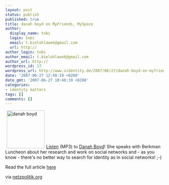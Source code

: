 ```yaml
---
layout: post
status: publish
published: true
title: danah boyd on MyFriends, MySpace
author:
  display_name: tobi
  login: tobi
  email: t.bielohlawek@gmail.com
  url: http://
author_login: tobi
author_email: t.bielohlawek@gmail.com
author_url: http://
wordpress_id: 17
wordpress_url: http://www.videntity.de/2007/06/27/danah-boyd-on-myfriends-myspace/
date: '2007-06-27 12:48:19 +0200'
date_gmt: '2007-06-27 10:48:19 +0200'
categories:
- identity matters
tags: []
comments: []
---
```

<p><img src="http://www.danah.org/images/SpeakingLeWeb.sm.jpg" alt="danah boyd" width="120" hspace="5"><a href="http://media-cyber.law.harvard.edu/AudioBerkman/danah_boyd_2007-06-19.mp3">Listen</a> (MP3) to <a href="http://www.danah.org/">Danah Boyd</a>! She speaks with Berkman Luncheon about her research and work on social networks and - as you know - there's no better way to search for identity as in social networks! ;-)</p>
<p>Read the full article <a href="http://blogs.law.harvard.edu/mediaberkman/2007/06/25/danah-boyd-on-myfriends-myspace/">here</a></p>
<p>via <a href="http://netzpolitik.org/2007/danah-boyd-ueber-social-networks">netzpolitik.org</a></p>

